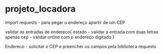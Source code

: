 # projeto_locadora
import requests - para pegar o endereço apartir de um CEP

validar as entradas de endereco{
    estado - validar a entrada com duas letras apenas
    cep - validar online com o endereço digitado
}

Endereco - solicitar o CEP e preencher os campos pela biblioteca requests

